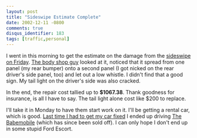 ```yaml
---
layout: post
title: "Sideswipe Estimate Complete"
date: 2002-12-11 -0800
comments: true
disqus_identifier: 183
tags: [traffic,personal]
---
```

I went in this morning to get the estimate on the damage from the
[sideswipe on Friday](/archive/2002/12/09/crash.aspx). [The body shop
guy](http://www.chrisandjohnsautobody.com/) looked at it, noticed that
it spread from one panel (my rear bumper) onto a second panel (I got
nicked on the rear driver's side panel, too) and let out a low whistle.
I didn't find that a good sign. My tail light on the driver's side was
also cracked.

 In the end, the repair cost tallied up to **$1067.38**. Thank goodness
for insurance, is all I have to say. The tail light alone cost like
$200 to replace.

 I'll take it in Monday to have them start work on it. I'll be getting a
rental car, which is good. [Last time I had to get my car
fixed](/archive/2002/03/04/punk-bitch-keyers.aspx) I ended up driving
[The Babemobile](/archive/2002/03/07/the-babemobile.aspx) (which has
since been sold off). I can only hope I don't end up in some stupid Ford
Escort.

